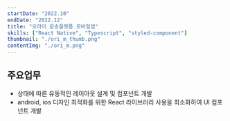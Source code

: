 ```yaml
---
startDate: "2022.10"
endDate: "2022.12"
title: "오라이 운송플랫폼 모바일앱"
skills: ["React Native", "Typescript", "styled-component"]
thumbnail: "./ori_m_thumb.png"
contentImg: "./ori_m.png"
---
```


## 주요업무

- 상태에 따른 유동적인 레이아웃 설계 및 컴포넌트 개발
- android, ios 디자인 최적화를 위한 React 라이브러리 사용을 최소화하여 UI 컴포넌트 개발
